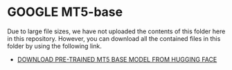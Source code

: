 # GOOGLE MT5-base

Due to large file sizes, we have not uploaded the contents of this folder here in this repository. However, you can download all the contained files in this folder by using the following link.

- [DOWNLOAD PRE-TRAINED MT5 BASE MODEL FROM HUGGING FACE](https://huggingface.co/t5-base)
